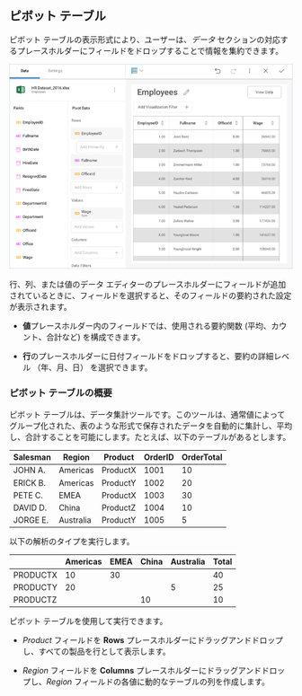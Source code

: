 ## ピボット テーブル


ピボット テーブルの表示形式により、ユーザーは、*データ* セクションの対応するプレースホルダーにフィールドをドロップすることで情報を集約できます。

![Pivot Table Visualization](images/pivot-table-visualizations.png)

行、列、または値のデータ エディターのプレースホルダーにフィールドが追加されているときに、フィールドを選択すると、そのフィールドの要約された設定が表示されます。

  - **値**プレースホルダー内のフィールドでは、使用される要約関数 (平均、カウント、合計など) を構成できます。

  - **行**のプレースホルダーに日付フィールドをドロップすると、要約の詳細レベル （年、月、日） を選択できます。

### ピボット テーブルの概要

ピボット テーブルは、データ集計ツールです。このツールは、通常値によってグループ化された、表のような形式で保存されたデータを自動的に集計し、平均し、合計することを可能にします。たとえば、以下のテーブルがあるとします。


| Salesman | Region    | Product  | OrderID | OrderTotal |
| -------- | --------- | -------- | ------- | ---------- |
| JOHN A.  | Americas  | ProductX | 1001    | 10         |
| ERICK B. | Americas  | ProductY | 1002    | 20         |
| PETE C.  | EMEA      | ProductX | 1003    | 30         |
| DAVID D. | China     | ProductZ | 1004    | 10         |
| JORGE E. | Australia | ProductY | 1005    | 5          |

以下の解析のタイプを実行します。

|          | Americas | EMEA | China | Australia | Total |
| -------- | -------- | ---- | ----- | --------- | ----- |
| PRODUCTX | 10       | 30   |       |           | 40    |
| PRODUCTY | 20       |      |       | 5         | 25    |
| PRODUCTZ |          |      | 10    |           | 10    |

ピボット テーブルを使用して実行できます。

  - *Product* フィールドを **Rows** プレースホルダーにドラッグアンドドロップし、すべての製品を行として表示します。

  - *Region* フィールドを **Columns** プレースホルダーにドラッグアンドドロップし、*Region* フィールドの各値に動的なテーブルの列を作成します。
